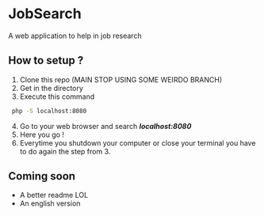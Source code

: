 # JobSearch
A web application to help in job research

## How to setup ?

1. Clone this repo (MAIN STOP USING SOME WEIRDO BRANCH)
2. Get in the directory
3. Execute this command
```bash
 php -S localhost:8080
```
4. Go to your web browser and search ***localhost:8080***
5. Here you go !
6. Everytime you shutdown your computer or close your terminal you have to do again the step from 3.


## Coming soon

- A better readme LOL
- An english version
